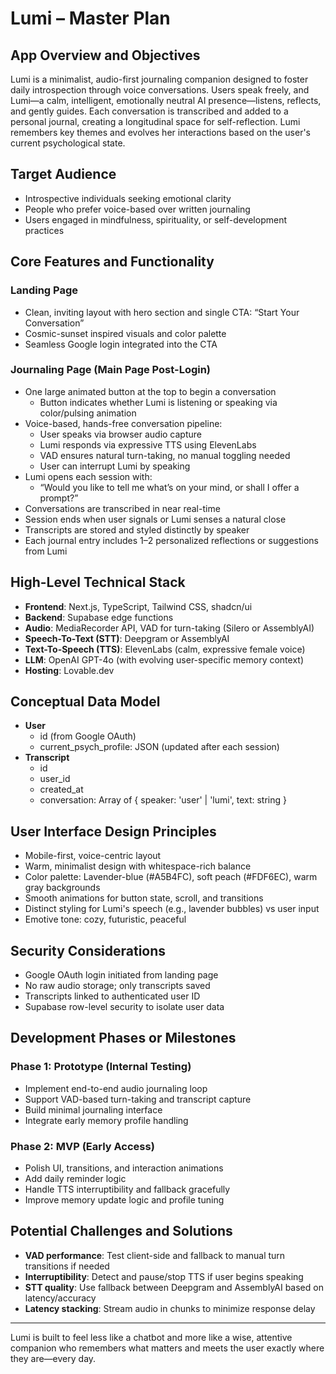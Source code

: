 # Lumi – Master Plan

## App Overview and Objectives
Lumi is a minimalist, audio-first journaling companion designed to foster daily introspection through voice conversations. Users speak freely, and Lumi—a calm, intelligent, emotionally neutral AI presence—listens, reflects, and gently guides. Each conversation is transcribed and added to a personal journal, creating a longitudinal space for self-reflection. Lumi remembers key themes and evolves her interactions based on the user's current psychological state.

## Target Audience
- Introspective individuals seeking emotional clarity
- People who prefer voice-based over written journaling
- Users engaged in mindfulness, spirituality, or self-development practices

## Core Features and Functionality

### Landing Page
- Clean, inviting layout with hero section and single CTA: “Start Your Conversation”
- Cosmic-sunset inspired visuals and color palette
- Seamless Google login integrated into the CTA

### Journaling Page (Main Page Post-Login)
- One large animated button at the top to begin a conversation
  - Button indicates whether Lumi is listening or speaking via color/pulsing animation
- Voice-based, hands-free conversation pipeline:
  - User speaks via browser audio capture
  - Lumi responds via expressive TTS using ElevenLabs
  - VAD ensures natural turn-taking, no manual toggling needed
  - User can interrupt Lumi by speaking
- Lumi opens each session with: 
  - “Would you like to tell me what’s on your mind, or shall I offer a prompt?”
- Conversations are transcribed in near real-time
- Session ends when user signals or Lumi senses a natural close
- Transcripts are stored and styled distinctly by speaker
- Each journal entry includes 1–2 personalized reflections or suggestions from Lumi

## High-Level Technical Stack
- **Frontend**: Next.js, TypeScript, Tailwind CSS, shadcn/ui
- **Backend**: Supabase edge functions
- **Audio**: MediaRecorder API, VAD for turn-taking (Silero or AssemblyAI)
- **Speech-To-Text (STT)**: Deepgram or AssemblyAI
- **Text-To-Speech (TTS)**: ElevenLabs (calm, expressive female voice)
- **LLM**: OpenAI GPT-4o (with evolving user-specific memory context)
- **Hosting**: Lovable.dev

## Conceptual Data Model
- **User**
  - id (from Google OAuth)
  - current_psych_profile: JSON (updated after each session)
- **Transcript**
  - id
  - user_id
  - created_at
  - conversation: Array of { speaker: 'user' | 'lumi', text: string }

## User Interface Design Principles
- Mobile-first, voice-centric layout
- Warm, minimalist design with whitespace-rich balance
- Color palette: Lavender-blue (#A5B4FC), soft peach (#FDF6EC), warm gray backgrounds
- Smooth animations for button state, scroll, and transitions
- Distinct styling for Lumi's speech (e.g., lavender bubbles) vs user input
- Emotive tone: cozy, futuristic, peaceful

## Security Considerations
- Google OAuth login initiated from landing page
- No raw audio storage; only transcripts saved
- Transcripts linked to authenticated user ID
- Supabase row-level security to isolate user data

## Development Phases or Milestones

### Phase 1: Prototype (Internal Testing)
- Implement end-to-end audio journaling loop
- Support VAD-based turn-taking and transcript capture
- Build minimal journaling interface
- Integrate early memory profile handling

### Phase 2: MVP (Early Access)
- Polish UI, transitions, and interaction animations
- Add daily reminder logic
- Handle TTS interruptibility and fallback gracefully
- Improve memory update logic and profile tuning

## Potential Challenges and Solutions
- **VAD performance**: Test client-side and fallback to manual turn transitions if needed
- **Interruptibility**: Detect and pause/stop TTS if user begins speaking
- **STT quality**: Use fallback between Deepgram and AssemblyAI based on latency/accuracy
- **Latency stacking**: Stream audio in chunks to minimize response delay

---

Lumi is built to feel less like a chatbot and more like a wise, attentive companion who remembers what matters and meets the user exactly where they are—every day.
